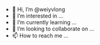 - 👋 Hi, I’m @weiyvlong
- 👀 I’m interested in ...
- 🌱 I’m currently learning ...
- 💞️ I’m looking to collaborate on ...
- 📫 How to reach me ...

<!---
weiyvlong/weiyvlong is a ✨ special ✨ repository because its `README.md` (this file) appears on your GitHub profile.
You can click the Preview link to take a look at your changes.
--->
